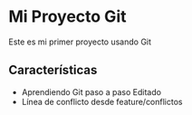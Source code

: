# Mi Proyecto Git

Este es mi primer proyecto usando Git

## Características

* Aprendiendo Git paso a paso
  Editado
* Línea de conflicto desde feature/conflictos
